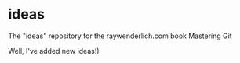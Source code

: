 # ideas
The "ideas" repository for the raywenderlich.com book Mastering Git

Well, I've added new ideas!)
